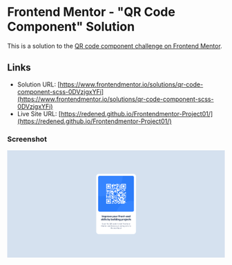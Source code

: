 # Frontend Mentor - "QR Code Component" Solution

This is a solution to the [QR code component challenge on Frontend Mentor](https://www.frontendmentor.io/challenges/qr-code-component-iux_sIO_H).

## Links

- Solution URL: [https://www.frontendmentor.io/solutions/qr-code-component-scss-0DVzjgxYFi](https://www.frontendmentor.io/solutions/qr-code-component-scss-0DVzjgxYFi)
- Live Site URL: [https://redened.github.io/Frontendmentor-Project01/](https://redened.github.io/Frontendmentor-Project01/)

### Screenshot

![](../Screenshots/Solution01.png)